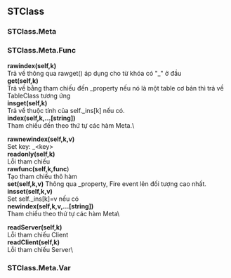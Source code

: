 ## STClass
### STClass.Meta

### STClass.Meta.Func
**rawindex(self,k)**\
Trả về thông qua rawget() áp dụng cho từ khóa có "\_" ở đầu\
**get(self,k)**\
Trả về bằng tham chiếu đến \_property nếu nó là một table cơ bản thì trả về TableClass tương ứng\
**insget(self,k)**\
Trả về thuộc tính của self.\_ins[k] nếu có.\
**index(self,k,...[string])**\
Tham chiếu đến theo thứ tự các hàm Meta.\

**rawnewindex(self,k,v)** \
Set key: \_\<key>\
**readonly(self,k)** \
Lỗi tham chiếu\
**rawfunc(self,k,func**) \
Tạo tham chiếu thô hàm\
**set(self,k,v)** 
Thông qua \_property, Fire event lên đối tượng cao nhất.\
**insset(self,k,v)**\
Set self.\_ins[k]=v nếu có\
**newindex(self,k,v,...[string])** \
Tham chiếu theo thứ tự các hàm Meta\

**readServer(self,k)** \
Lỗi tham chiếu Client\
**readClient(self,k)** \
Lỗi tham chiếu Server\
  
### STClass.Meta.Var

